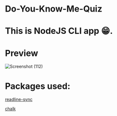 # Do-You-Know-Me-Quiz
# This is NodeJS CLI app 😁.
# Preview
![Screenshot (112)](https://user-images.githubusercontent.com/50478681/174421981-16573cf0-0af7-436f-a402-1e47714156de.png)

# Packages used:
[readline-sync](https://www.npmjs.com/package/readline-sync)

[chalk](https://www.npmjs.com/package/chalk)
